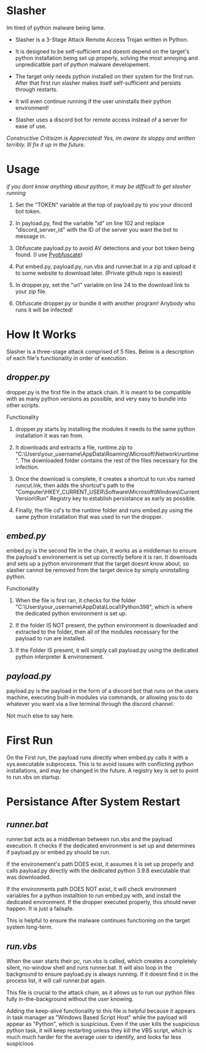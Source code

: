 # Slasher
Im tired of python malware being lame.

- Slasher is a 3-Stage Attack Remote Access Trojan written in Python. 

- It is designed to be self-sufficient and doesnt depend on the target's python installation being set up properly, solving the most annoying and unpredicatble part of python malware developement.

- The target only needs python installed on their system for the first run. After that first run slasher makes itself self-sufficient and persists through restarts. 

- It will even continue running if the user uninstalls their python environment!

- Slasher uses a discord bot for remote access instead of a server for ease of use.

*Constructive Critisizm is Appreciated! Yes, im aware its sloppy and written terribly. Ill fix it up in the future.*


# Usage

*if you dont know anything about python, it may be difficult to get slasher running*

1. Set the "TOKEN" variable at the top of payload.py to you your discord bot token.

2. In payload.py, find the variable "id" on line 102 and replace "discord_server_id" with the ID of the server you want the bot to message in.

3. Obfuscate payload.py to avoid AV detections and your bot token being found. (I use [Pyobfuscate](https://pyobfuscate.com))

4. Put embed.py, payload.py, run.vbs and runner.bat in a zip and upload it to some website to download later. (Private github repo is easiest)
   
5. In dropper.py, set the "url" variable on line 24 to the download link to your zip file.

6. Obfuscate dropper.py or bundle it with another program! Anybody who runs it will be infected!

# How It Works
Slasher is a three-stage attack comprised of 5 files. Below is a description of each file's functionality in order of execution.


## *dropper.py*

dropper.py is the first file in the attack chain. It is meant to be compatible with as many python versions as possible, and very easy to bundle into other scripts. 

Functionality
1.  dropper.py starts by installing the modules it needs to the same python installation it was ran from.
   
2.  It downloads and extracts a file, runtime.zip to "C:\Users\your_username\AppData\Roaming\Microsoft\Network\runtime". The downloaded folder contains the rest of the files necessary for the infection.
   
3.  Once the download is complete, it creates a shortcut to run.vbs named runcut.lnk, then adds the shortcut's path to the "Computer\HKEY_CURRENT_USER\Software\Microsoft\Windows\CurrentVersion\Run" Registry key to establish 
    persistance as early as possible.
  
4.  Finally, the file cd's to the runtime folder and runs embed.py using the same python installation that was used to run the dropper.


## *embed.py*

embed.py is the second file in the chain, it works as a middleman to ensure the payload's environement is set up correctly before it is ran. It downloads and sets up a python environment that the target doesnt know about, so slasher cannot be removed from the target device by simply uninstalling python.

Functionality
1. When the file is first ran, it checks for the folder "C:\Users\your_username\AppData\Local\Python398", which is where the dedicated python environment is set up.
   
2. If the folder IS NOT present, the python environment is downloaded and extracted to the folder, then all of the modules necessary for the payload to run are installed.
   
3. If the Folder IS present, it will simply call payload.py using the dedicated python interpreter & environement.


## *payload.py*

payload.py is the payload in the form of a discord bot that runs on the users machine, executing built-in modules via commands, or allowing you to do whatever you want via a live terminal through the discord channel.

Not much else to say here.


# First Run
On the First run, the payload runs directly when embed.py calls it with a sys.executable subprocess. This is to avoid issues with conflicting python installations, and may be changed in the future.
A registry key is set to point to run.vbs on startup. 



# Persistance After System Restart

## *runner.bat*

runner.bat acts as a middleman between run.vbs and the payload execution. It checks if the dedicated environment is set up and determines if payload.py or embed.py should be run. 

If the environement's path DOES exist, it assumes it is set up properly and calls payload.py directly with the dedicated python 3.9.8 executable that was downloaded.

If the environments path DOES NOT exist, it will check environment variables for a python installtion to run embed.py with, and install the dedicated environment. If the dropper executed properly, this should never happen. It is just a failsafe.

This is helpful to ensure the malware continues functioning on the target system long-term.

## *run.vbs*

When the user starts their pc, run.vbs is called, which creates a completely silent, no-window shell and runs runner.bat. It will also loop in the background to ensure payload.py is always running. If it doesnt find it in the process list, it will call runner.bat again.

This file is crucial to the attack chain, as it allows us to run our python files fully in-the-background without the user knowing. 

Adding the keep-alive functionality to this file is helpful because it appears in task manager as "Windows Based Script Host" while the payload will appear as "Python", which is suspicious. Even if the user kills the suspicious python task, it will keep restarting unless they kill the VBS script, which is much much harder for the average user to identify, and looks far less suspicious
